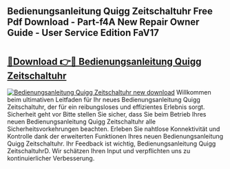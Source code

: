 ## Bedienungsanleitung Quigg Zeitschaltuhr Free Pdf Download - Part-f4A New Repair Owner Guide - User Service Edition FaV17

# <h2><a href="http://df0rm0o.blite.top/?on=Bedienungsanleitung+Quigg+Zeitschaltuhr">🔗Download 👉🔴 Bedienungsanleitung Quigg Zeitschaltuhr</a></h2>

[![Bedienungsanleitung Quigg Zeitschaltuhr new download](https://i.imgur.com/lujVjoI.png)](http://df0rm0o.blite.top/?on=Bedienungsanleitung+Quigg+Zeitschaltuhr)
Willkommen beim ultimativen Leitfaden für Ihr neues Bedienungsanleitung Quigg Zeitschaltuhr, der für ein reibungsloses und effizientes Erlebnis sorgt. Sicherheit geht vor Bitte stellen Sie sicher, dass Sie beim Betrieb Ihres neuen Bedienungsanleitung Quigg Zeitschaltuhr alle Sicherheitsvorkehrungen beachten. Erleben Sie nahtlose Konnektivität und Kontrolle dank der erweiterten Funktionen Ihres neuen Bedienungsanleitung Quigg Zeitschaltuhr. Ihr Feedback ist wichtig, Bedienungsanleitung Quigg ZeitschaltuhrD. Wir schätzen Ihren Input und verpflichten uns zu kontinuierlicher Verbesserung.
